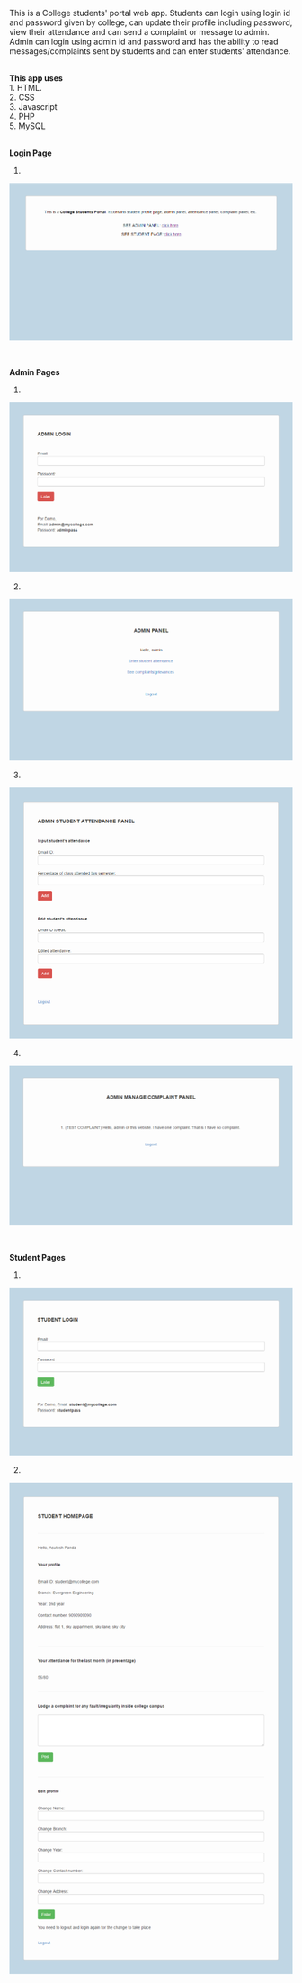 This is a College students' portal web app.  Students can login using login id and password given by college, can update their profile including password, view their attendance and can send a complaint or message to admin. 
<br>
Admin can login using admin id and password and has the ability to read messages/complaints sent by students and can enter students' attendance.

<br>
<b>This app uses</b>
<br>
1. HTML.
<br>
2. CSS
<br>
3. Javascript
<br>
4. PHP
<br>
5. MySQL
<br><br>



<b>Login Page</b>

1. <br>
![Screenshot 1](https://github.com/Asutosh11/College-Student-Portal/blob/master/Screenshots/1.PNG "")

<br>

<b>Admin Pages</b>

1. <br>
![Screenshot 2](https://github.com/Asutosh11/College-Student-Portal/blob/master/Screenshots/admin/2.PNG "")

2. <br>
![Screenshot 3](https://github.com/Asutosh11/College-Student-Portal/blob/master/Screenshots/admin/5.PNG "")

3. <br>
![Screenshot 1](https://github.com/Asutosh11/College-Student-Portal/blob/master/Screenshots/admin/6.png "")

4. <br>
![Screenshot 2](https://github.com/Asutosh11/College-Student-Portal/blob/master/Screenshots/admin/7.PNG "")

<br>

<b>Student Pages</b>

1. <br>
![Screenshot 3](https://github.com/Asutosh11/College-Student-Portal/blob/master/Screenshots/student/3.PNG "")

2. <br>
![Screenshot 3](https://github.com/Asutosh11/College-Student-Portal/blob/master/Screenshots/student/4.png "")

